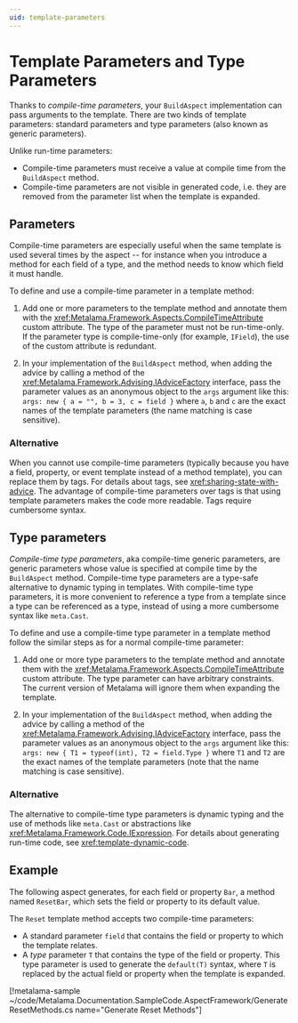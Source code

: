 ```yaml
---
uid: template-parameters
---
```


# Template Parameters and Type Parameters

Thanks to _compile-time parameters_, your `BuildAspect` implementation can pass arguments to the template. There are two kinds of template parameters: standard parameters and type parameters (also known as generic parameters).

Unlike run-time parameters:
* Compile-time parameters must receive a value at compile time from the `BuildAspect` method.
* Compile-time parameters are not visible in generated code, i.e. they are removed from the parameter list when the template is expanded.


## Parameters

Compile-time parameters are especially useful when the same template is used several times by the aspect -- for instance when you introduce a method for each field of a type, and the method needs to know which field it must handle.

To define and use a compile-time parameter in a template method:

1. Add one or more parameters to the template method and annotate them with the <xref:Metalama.Framework.Aspects.CompileTimeAttribute> custom attribute. The type of the parameter must not be run-time-only. If the parameter type is compile-time-only (for example, `IField`), the use of the custom attribute is redundant.

2. In your implementation of the `BuildAspect` method, when adding the advice by calling a method of the <xref:Metalama.Framework.Advising.IAdviceFactory> interface, pass the parameter values as an anonymous object to the `args` argument like this: `args: new { a = "", b = 3, c = field }` where `a`, `b` and `c` are the exact names of the template parameters (the name matching is case sensitive).


### Alternative

When you cannot use compile-time parameters (typically because you have a field, property, or event template instead of a method template), you can replace them by tags. For details about tags, see <xref:sharing-state-with-advice>. The advantage of compile-time parameters over tags is that using template parameters makes the code more readable. Tags require cumbersome syntax.

## Type parameters

_Compile-time type parameters_, aka compile-time generic parameters, are generic parameters whose value is specified at compile time by the `BuildAspect` method. Compile-time type parameters are a type-safe alternative to dynamic typing in templates. With compile-time type parameters, it is more convenient to reference a type from a template since a type can be referenced as a type, instead of using a more cumbersome syntax like `meta.Cast`.

To define and use a compile-time type parameter in a template method follow the similar steps as for a normal compile-time parameter:

1. Add one or more type parameters to the template method and annotate them with the <xref:Metalama.Framework.Aspects.CompileTimeAttribute> custom attribute. The type parameter can have arbitrary constraints. The current version of Metalama will ignore them when expanding the template.

2. In your implementation of the `BuildAspect` method, when adding the advice by calling a method of the <xref:Metalama.Framework.Advising.IAdviceFactory> interface, pass the parameter values as an anonymous object to the `args` argument like this: `args: new { T1 = typeof(int), T2 = field.Type }` where `T1` and `T2` are the exact names of the template parameters (note that the name matching is case sensitive).

### Alternative

The alternative to compile-time type parameters is dynamic typing and the use of methods like `meta.Cast` or abstractions like <xref:Metalama.Framework.Code.IExpression>. For details about generating run-time code, see <xref:template-dynamic-code>.

## Example

The following aspect generates, for each field or property `Bar`, a method named `ResetBar`, which sets the field or property to its default value.

The `Reset` template method accepts two compile-time parameters:

* A standard parameter `field` that contains the field or property to which the template relates.
* A _type_ parameter `T` that contains the type of the field or property. This type parameter is used to generate the `default(T)` syntax, where `T` is replaced by the actual field or property when the template is expanded.

[!metalama-sample ~/code/Metalama.Documentation.SampleCode.AspectFramework/GenerateResetMethods.cs name="Generate Reset Methods"]
